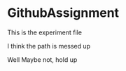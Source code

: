 # GithubAssignment

This is the experiment file<br>

I think the path is messed up<br>

Well Maybe not, hold up<br>
